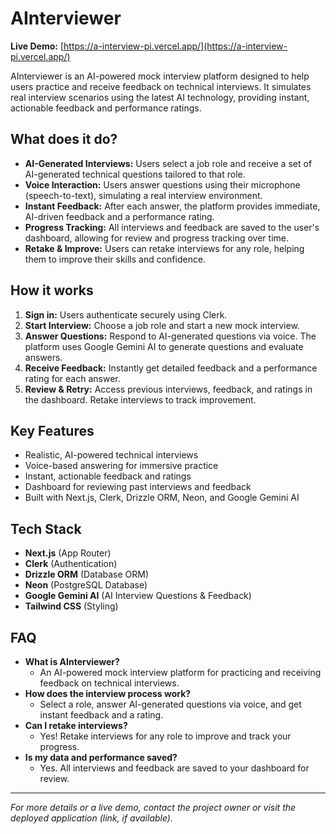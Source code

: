 # AInterviewer

**Live Demo:** [https://a-interview-pi.vercel.app/](https://a-interview-pi.vercel.app/)

AInterviewer is an AI-powered mock interview platform designed to help users practice and receive feedback on technical interviews. It simulates real interview scenarios using the latest AI technology, providing instant, actionable feedback and performance ratings.

## What does it do?

- **AI-Generated Interviews:** Users select a job role and receive a set of AI-generated technical questions tailored to that role.
- **Voice Interaction:** Users answer questions using their microphone (speech-to-text), simulating a real interview environment.
- **Instant Feedback:** After each answer, the platform provides immediate, AI-driven feedback and a performance rating.
- **Progress Tracking:** All interviews and feedback are saved to the user's dashboard, allowing for review and progress tracking over time.
- **Retake & Improve:** Users can retake interviews for any role, helping them to improve their skills and confidence.

## How it works

1. **Sign in:** Users authenticate securely using Clerk.
2. **Start Interview:** Choose a job role and start a new mock interview.
3. **Answer Questions:** Respond to AI-generated questions via voice. The platform uses Google Gemini AI to generate questions and evaluate answers.
4. **Receive Feedback:** Instantly get detailed feedback and a performance rating for each answer.
5. **Review & Retry:** Access previous interviews, feedback, and ratings in the dashboard. Retake interviews to track improvement.

## Key Features

- Realistic, AI-powered technical interviews
- Voice-based answering for immersive practice
- Instant, actionable feedback and ratings
- Dashboard for reviewing past interviews and feedback
- Built with Next.js, Clerk, Drizzle ORM, Neon, and Google Gemini AI

## Tech Stack

- **Next.js** (App Router)
- **Clerk** (Authentication)
- **Drizzle ORM** (Database ORM)
- **Neon** (PostgreSQL Database)
- **Google Gemini AI** (AI Interview Questions & Feedback)
- **Tailwind CSS** (Styling)

## FAQ

- **What is AInterviewer?**
  - An AI-powered mock interview platform for practicing and receiving feedback on technical interviews.
- **How does the interview process work?**
  - Select a role, answer AI-generated questions via voice, and get instant feedback and a rating.
- **Can I retake interviews?**
  - Yes! Retake interviews for any role to improve and track your progress.
- **Is my data and performance saved?**
  - Yes. All interviews and feedback are saved to your dashboard for review.

---

_For more details or a live demo, contact the project owner or visit the deployed application (link, if available)._
